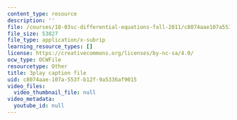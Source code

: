 ```yaml
---
content_type: resource
description: ''
file: /courses/18-03sc-differential-equations-fall-2011/c8074aae107a553fb12f9a5336af9015_xWa5_OXI6VM.vtt
file_size: 53827
file_type: application/x-subrip
learning_resource_types: []
license: https://creativecommons.org/licenses/by-nc-sa/4.0/
ocw_type: OCWFile
resourcetype: Other
title: 3play caption file
uid: c8074aae-107a-553f-b12f-9a5336af9015
video_files:
  video_thumbnail_file: null
video_metadata:
  youtube_id: null
---
```


